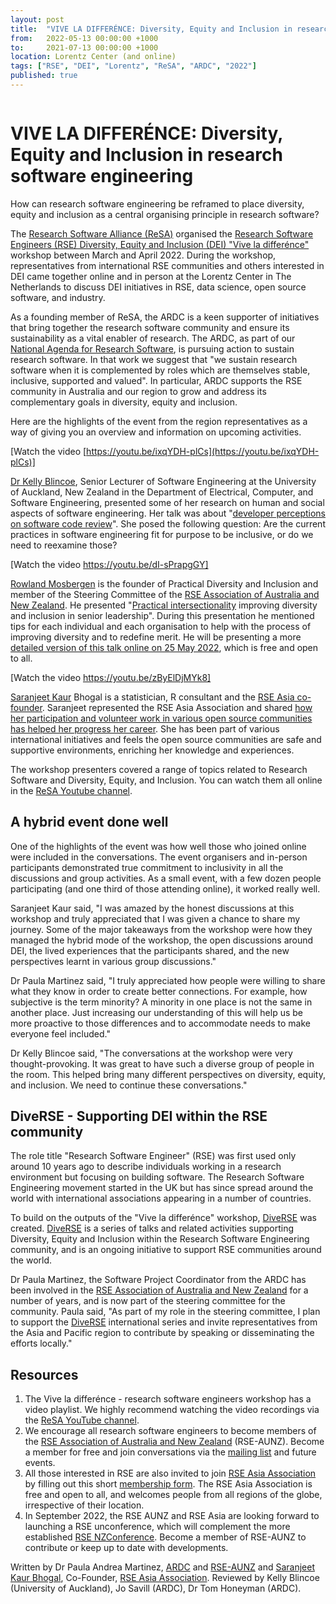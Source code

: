 ```yaml
---
layout: post
title:  "VIVE LA DIFFERÉNCE: Diversity, Equity and Inclusion in research software engineering"
from:   2022-05-13 00:00:00 +1000    
to:     2021-07-13 00:00:00 +1000    
location: Lorentz Center (and online)
tags: ["RSE", "DEI", "Lorentz", "ReSA", "ARDC", "2022"]
published: true                     
---
```


![]()

# **VIVE LA DIFFERÉNCE: Diversity, Equity and Inclusion in research software engineering**

How can research software engineering be reframed to place diversity, equity and inclusion as a central organising principle in research software?

The [Research Software Alliance (ReSA)](https://www.researchsoft.org/) organised the [Research Software Engineers (RSE) Diversity, Equity and Inclusion (DEI) &quot;Vive la differénce&quot;](https://www.lorentzcenter.nl/vive-la-difference-research-software-engineers.html) workshop between March and April 2022. During the workshop, representatives from international RSE communities and others interested in DEI came together online and in person at the Lorentz Center in The Netherlands to discuss DEI initiatives in RSE, data science, open source software, and industry.

As a founding member of ReSA, the ARDC is a keen supporter of initiatives that bring together the research software community and ensure its sustainability as a vital enabler of research. The ARDC, as part of our [National Agenda for Research Software](https://ardc.edu.au/collaborations/strategic-activities/a-research-software-agenda-for-australia/), is pursuing action to sustain research software. In that work we suggest that &quot;we sustain research software when it is complemented by roles which are themselves stable, inclusive, supported and valued&quot;. In particular, ARDC supports the RSE community in Australia and our region to grow and address its complementary goals in diversity, equity and inclusion.

Here are the highlights of the event from the region representatives as a way of giving you an overview and information on upcoming activities.

[Watch the video [https://youtu.be/ixqYDH-plCs](https://youtu.be/ixqYDH-plCs)]

[Dr Kelly Blincoe](https://kblincoe.github.io/), Senior Lecturer of Software Engineering at the University of Auckland, New Zealand in the Department of Electrical, Computer, and Software Engineering, presented some of her research on human and social aspects of software engineering. Her talk was about &quot;[developer perceptions on software code review](https://youtu.be/ixqYDH-plCs)&quot;. She posed the following question: Are the current practices in software engineering fit for purpose to be inclusive, or do we need to reexamine those?

[Watch the video https://youtu.be/dI-sPrapgGY]

[Rowland Mosbergen](https://www.linkedin.com/in/rowlandm-gaicd/) is the founder of Practical Diversity and Inclusion and member of the Steering Committee of the [RSE Association of Australia and New Zealand](https://rse-aunz.github.io/). He presented &quot;[Practical intersectionality](https://youtu.be/dI-sPrapgGY) improving diversity and inclusion in senior leadership&quot;. During this presentation he mentioned tips for each individual and each organisation to help with the process of improving diversity and to redefine merit. He will be presenting a more [detailed version of this talk online on 25 May 2022](https://www.eventbrite.com/e/improving-diversity-inclusion-in-senior-leadership-tickets-331341731037), which is free and open to all.

[Watch the video https://youtu.be/zByElDjMYk8]

[Saranjeet Kaur](https://www.linkedin.com/in/saranjeet-kaur-48ab769b/) Bhogal is a statistician, R consultant and the [RSE Asia co-founder](https://rse-asia.github.io/RSE_Asia/). Saranjeet represented the RSE Asia Association and shared [how her participation and volunteer work in various open source communities has helped her progress her career](https://youtu.be/zByElDjMYk8). She has been part of various international initiatives and feels the open source communities are safe and supportive environments, enriching her knowledge and experiences.

The workshop presenters covered a range of topics related to Research Software and Diversity, Equity, and Inclusion. You can watch them all online in the [ReSA Youtube channel](https://www.youtube.com/playlist?list=PL9LY1bVcxGJd8QhKQYgWd7jtArqrxw7oO).

## A hybrid event done well

One of the highlights of the event was how well those who joined online were included in the conversations. The event organisers and in-person participants demonstrated true commitment to inclusivity in all the discussions and group activities. As a small event, with a few dozen people participating (and one third of those attending online), it worked really well.

Saranjeet Kaur said, &quot;I was amazed by the honest discussions at this workshop and truly appreciated that I was given a chance to share my journey. Some of the major takeaways from the workshop were how they managed the hybrid mode of the workshop, the open discussions around DEI, the lived experiences that the participants shared, and the new perspectives learnt in various group discussions.&quot;

Dr Paula Martinez said, &quot;I truly appreciated how people were willing to share what they know in order to create better connections. For example, how subjective is the term minority? A minority in one place is not the same in another place. Just increasing our understanding of this will help us be more proactive to those differences and to accommodate needs to make everyone feel included.&quot;

Dr Kelly Blincoe said, &quot;The conversations at the workshop were very thought-provoking. It was great to have such a diverse group of people in the room. This helped bring many different perspectives on diversity, equity, and inclusion. We need to continue these conversations.&quot;

## DiveRSE - Supporting DEI within the RSE community

The role title &quot;Research Software Engineer&quot; (RSE) was first used only around 10 years ago to describe individuals working in a research environment but focusing on building software. The Research Software Engineering movement started in the UK but has since spread around the world with international associations appearing in a number of countries.

To build on the outputs of the &quot;Vive la differénce&quot; workshop, [DiveRSE](https://diverse-rse.github.io/) was created. [DiveRSE](https://diverse-rse.github.io/) is a series of talks and related activities supporting Diversity, Equity and Inclusion within the Research Software Engineering community, and is an ongoing initiative to support RSE communities around the world.

Dr Paula Martinez, the Software Project Coordinator from the ARDC has been involved in the [RSE Association of Australia and New Zealand](https://rse-aunz.github.io/) for a number of years, and is now part of the steering committee for the community. Paula said, &quot;As part of my role in the steering committee, I plan to support the [DiveRSE](https://diverse-rse.github.io/) international series and invite representatives from the Asia and Pacific region to contribute by speaking or disseminating the efforts locally.&quot;

## Resources

1. The Vive la differénce - research software engineers workshop has a video playlist. We highly recommend watching the video recordings via the [ReSA YouTube channel](https://www.youtube.com/playlist?list=PL9LY1bVcxGJd8QhKQYgWd7jtArqrxw7oO).
1. We encourage all research software engineers to become members of the [RSE Association of Australia and New Zealand](https://rse-aunz.github.io/) (RSE-AUNZ). Become a member for free and join conversations via the [mailing list](https://groups.google.com/forum/#!forum/rse-nz-au/join) and future events.
1. All those interested in RSE are also invited to join [RSE Asia Association](https://rse-asia.github.io/RSE_Asia/) by filling out this short [membership form](https://docs.google.com/forms/d/e/1FAIpQLSci4FOE7wBeDJQowDSmweujLhJFfzr2rut46yKJc0agkE7Jug/viewform). The RSE Asia Association is free and open to all, and welcomes people from all regions of the globe, irrespective of their location.
1. In September 2022, the RSE AUNZ and RSE Asia are looking forward to launching a RSE unconference, which will complement the more established [RSE NZ](https://www.rseconference.nz/)[Conference](https://www.rseconference.nz/). Become a member of RSE-AUNZ to contribute or keep up to date with developments.

Written by Dr Paula Andrea Martinez, [ARDC](https://ardc.edu.au/) and [RSE-AUNZ](https://rse-aunz.github.io/) and [Saranjeet Kaur Bhogal](https://saranjeetkaur.github.io/About-Me/), Co-Founder, [RSE Asia Association](https://rse-asia.github.io/RSE_Asia/).
Reviewed by Kelly Blincoe (University of Auckland), Jo Savill (ARDC), Dr Tom Honeyman (ARDC).

